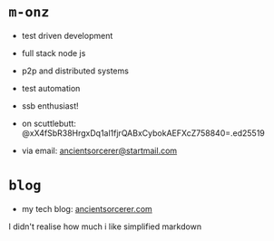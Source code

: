 # `m-onz`

* test driven development
* full stack node js
* p2p and distributed systems
* test automation
* ssb enthusiast!

* on scuttlebutt: @xX4fSbR38HrgxDq1al1fjrQABxCybokAEFXcZ758840=.ed25519
* via email: ancientsorcerer@startmail.com

# `blog`

* my tech blog: [ancientsorcerer.com](https://ancientsorcerer.com)

I didn't realise how much i like simplified markdown

